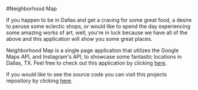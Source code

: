#Neighborhood Map

If you happen to be in Dallas and get a craving for some great food, a desire to peruse some eclectic shops, or would like to spend the day experiencing some amazing works of art, well, you're in luck because we have all of the above and this application will show you some great places.  

Neighborhood Map is a single page application that utilizes the Google Maps API, and Instagram's API, to showcase some fantastic locations in Dallas, TX.  Feel free to check out this application by clicking [here](http://samurairanderson.github.io/Neighborhood-Map/).

If you would like to see the source code you can visit this projects repository by clicking [here](https://github.com/SamuraiRanderson/Neighborhood-Map).
